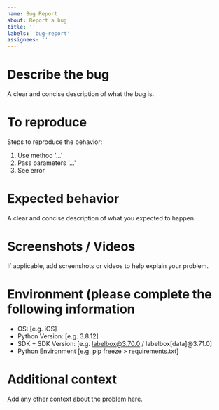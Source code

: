 ```yaml
---
name: Bug Report
about: Report a bug
title: ''
labels: 'bug-report'
assignees: ''
---
```


# Describe the bug
A clear and concise description of what the bug is.

# To reproduce
Steps to reproduce the behavior:
1. Use method '...'
2. Pass parameters '...'
3. See error

# Expected behavior
A clear and concise description of what you expected to happen.

# Screenshots / Videos
If applicable, add screenshots or videos to help explain your problem.

# Environment (please complete the following information
 - OS: [e.g. iOS]
 - Python Version: [e.g. 3.8.12]
 - SDK + SDK Version: [e.g. labelbox@3.70.0 / labelbox[data]@3.71.0]
 - Python Environment [e.g. pip freeze > requirements.txt]

# Additional context
Add any other context about the problem here.
